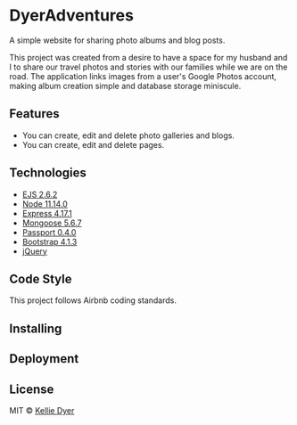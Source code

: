 # DyerAdventures
A simple website for sharing photo albums and blog posts.

This project was created from a desire to have a space for my husband and I to share our travel photos and stories with our families while we are on the road. The application links images from a user's Google Photos account, making album creation simple and database storage miniscule.

## Features
* You can create, edit and delete photo galleries and blogs.
* You can create, edit and delete pages.

## Technologies
* [EJS 2.6.2](https://ejs.co/)
* [Node 11.14.0](https://nodejs.org/en/)
* [Express 4.17.1](https://expressjs.com/)
* [Mongoose 5.6.7](https://mongoosejs.com/)
* [Passport 0.4.0](http://www.passportjs.org/)
* [Bootstrap 4.1.3](https://getbootstrap.com)
* [jQuery](https://jquery.com/)

## Code Style
This project follows Airbnb coding standards.


## Installing

## Deployment

## License
MIT © [Kellie Dyer](https://github.com/kellieo14)